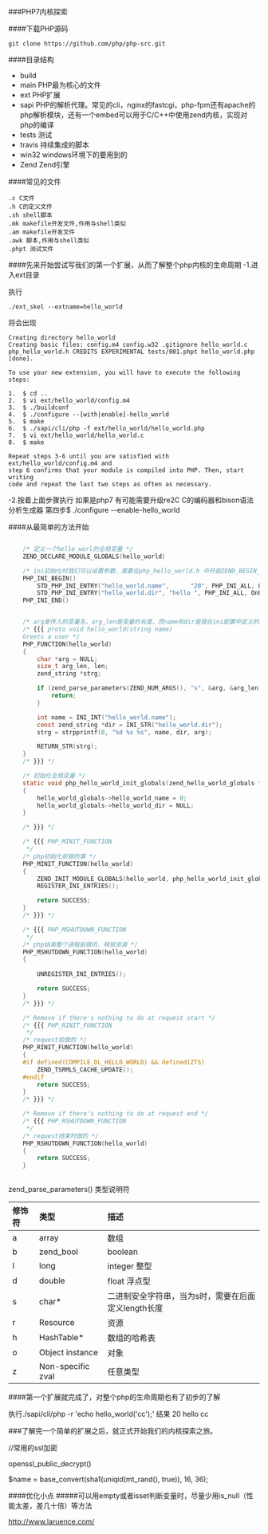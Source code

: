 ###PHP7内核探索

####下载PHP源码

    git clone https://github.com/php/php-src.git

####目录结构

- build
- main PHP最为核心的文件
- ext PHP扩展
- sapi PHP的解析代理。常见的cli，nginx的fastcgi，php-fpm还有apache的php解析模块，还有一个embed可以用于C/C++中使用zend内核，实现对php的编译
- tests 测试
- travis 持续集成的脚本 
- win32 windows环境下的要用到的
- Zend Zend引擎

####常见的文件

    .c C文件
    .h C的定义文件
    .sh shell脚本
    .mk makefile开发文件,作用与shell类似
    .am makefile开发文件
    .awk 脚本,作用与shell类似
    .phpt 测试文件


####先来开始尝试写我们的第一个扩展，从而了解整个php内核的生命周期
-1.进入ext目录

执行

    ./ext_skel --extname=hello_world

将会出现

    Creating directory hello_world
    Creating basic files: config.m4 config.w32 .gitignore hello_world.c php_hello_world.h CREDITS EXPERIMENTAL tests/001.phpt hello_world.php [done].

    To use your new extension, you will have to execute the following steps:

    1.  $ cd ..
    2.  $ vi ext/hello_world/config.m4
    3.  $ ./buildconf
    4.  $ ./configure --[with|enable]-hello_world
    5.  $ make
    6.  $ ./sapi/cli/php -f ext/hello_world/hello_world.php
    7.  $ vi ext/hello_world/hello_world.c
    8.  $ make

    Repeat steps 3-6 until you are satisfied with ext/hello_world/config.m4 and
    step 6 confirms that your module is compiled into PHP. Then, start writing
    code and repeat the last two steps as often as necessary.

-2.按着上面步骤执行
    如果是php7 有可能需要升级re2C C的编码器和bison语法分析生成器
    第四步$ ./configure --enable-hello_world


####从最简单的方法开始

````c

    /* 定义一个hello_worl的全局变量 */
    ZEND_DECLARE_MODULE_GLOBALS(hello_world)

    /* ini初始化时我们可以设置参数，需要在php_hello_world.h 中开启ZEND_BEGIN_MODULE_GLOBALS */
    PHP_INI_BEGIN()
        STD_PHP_INI_ENTRY("hello_world.name",      "20", PHP_INI_ALL, OnUpdateLong, hello_world_name, zend_hello_world_globals, hello_world_globals)
        STD_PHP_INI_ENTRY("hello_world.dir", "hello ", PHP_INI_ALL, OnUpdateString, hello_world_dir, zend_hello_world_globals, hello_world_globals)
    PHP_INI_END()


    /* arg是传入的变量名，arg_len是变量的长度，而name和dir是我在ini配置中定义的2个参数 */
    /* {{{ proto void hello_world(string name)
    Greets a user */
    PHP_FUNCTION(hello_world)
    {
        char *arg = NULL;
        size_t arg_len, len;
        zend_string *strg;

        if (zend_parse_parameters(ZEND_NUM_ARGS(), "s", &arg, &arg_len) == FAILURE) {
            return;
        }

        int name = INI_INT("hello_world.name");
        const zend_string *dir = INI_STR("hello_world.dir");
        strg = strpprintf(0, "%d %s %s", name, dir, arg);

        RETURN_STR(strg);
    }
    /* }}} */

    /* 初始化全局变量 */
    static void php_hello_world_init_globals(zend_hello_world_globals *hello_world_globals)
    {
        hello_world_globals->hello_world_name = 0;
        hello_world_globals->hello_world_dir = NULL;
    }

    /* }}} */

    /* {{{ PHP_MINIT_FUNCTION
     */
    /* php初始化前做的事 */
    PHP_MINIT_FUNCTION(hello_world)
    {   
        ZEND_INIT_MODULE_GLOBALS(hello_world, php_hello_world_init_globals, NULL);
        REGISTER_INI_ENTRIES();

        return SUCCESS;
    }
    /* }}} */

    /* {{{ PHP_MSHUTDOWN_FUNCTION
     */
    /* php结束整个进程前做的，释放资源 */
    PHP_MSHUTDOWN_FUNCTION(hello_world)
    {
        
        UNREGISTER_INI_ENTRIES();

        return SUCCESS;
    }
    /* }}} */

    /* Remove if there's nothing to do at request start */
    /* {{{ PHP_RINIT_FUNCTION
     */
    /* request前做的 */
    PHP_RINIT_FUNCTION(hello_world)
    {
    #if defined(COMPILE_DL_HELLO_WORLD) && defined(ZTS)
        ZEND_TSRMLS_CACHE_UPDATE();
    #endif
        return SUCCESS;
    }
    /* }}} */

    /* Remove if there's nothing to do at request end */
    /* {{{ PHP_RSHUTDOWN_FUNCTION
     */
    /* request结束时做的 */
    PHP_RSHUTDOWN_FUNCTION(hello_world)
    {
        return SUCCESS;
    }
    
````
zend_parse_parameters() 类型说明符

修饰符|类型|描述
:---------------|:---------------|:---------------
a|array|数组
b|zend_bool|boolean
l|long|integer 整型
d|double|float 浮点型
s|char*|二进制安全字符串，当为s时，需要在后面定义length长度
r|Resource|资源
h|HashTable*|数组的哈希表
o|Object instance|对象
z|Non-specific zval|任意类型

####第一个扩展就完成了，对整个php的生命周期也有了初步的了解   

执行./sapi/cli/php -r 'echo hello_world('cc');'
结果 20 hello cc


###了解完一个简单的扩展之后，就正式开始我们的内核探索之旅。




//常用的ssl加密

openssl_public_decrypt()

$name = base_convert(sha1(uniqid(mt_rand(), true)), 16, 36);

####优化小点
#####可以用empty或者isset判断变量时，尽量少用is_null（性能太差，差几十倍）等方法


http://www.laruence.com/
